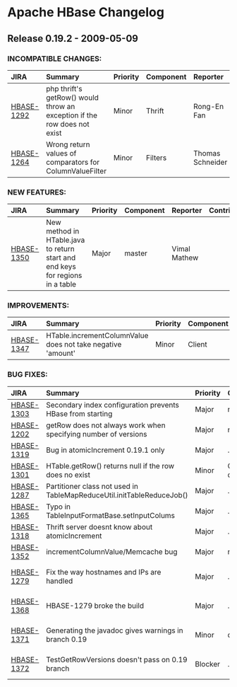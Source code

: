 
<!---
# Licensed to the Apache Software Foundation (ASF) under one
# or more contributor license agreements.  See the NOTICE file
# distributed with this work for additional information
# regarding copyright ownership.  The ASF licenses this file
# to you under the Apache License, Version 2.0 (the
# "License"); you may not use this file except in compliance
# with the License.  You may obtain a copy of the License at
#
#     http://www.apache.org/licenses/LICENSE-2.0
#
# Unless required by applicable law or agreed to in writing, software
# distributed under the License is distributed on an "AS IS" BASIS,
# WITHOUT WARRANTIES OR CONDITIONS OF ANY KIND, either express or implied.
# See the License for the specific language governing permissions and
# limitations under the License.
-->
# Apache HBase Changelog

## Release 0.19.2 - 2009-05-09

### INCOMPATIBLE CHANGES:

| JIRA | Summary | Priority | Component | Reporter | Contributor |
|:---- |:---- | :--- |:---- |:---- |:---- |
| [HBASE-1292](https://issues.apache.org/jira/browse/HBASE-1292) | php thrift's getRow() would throw an exception if the row does not exist |  Minor | Thrift | Rong-En Fan | Rong-En Fan |
| [HBASE-1264](https://issues.apache.org/jira/browse/HBASE-1264) | Wrong return values of comparators for ColumnValueFilter |  Minor | Filters | Thomas Schneider | Clint Morgan |


### NEW FEATURES:

| JIRA | Summary | Priority | Component | Reporter | Contributor |
|:---- |:---- | :--- |:---- |:---- |:---- |
| [HBASE-1350](https://issues.apache.org/jira/browse/HBASE-1350) | New method in HTable.java to return start and end keys for regions in a table |  Major | master | Vimal Mathew |  |


### IMPROVEMENTS:

| JIRA | Summary | Priority | Component | Reporter | Contributor |
|:---- |:---- | :--- |:---- |:---- |:---- |
| [HBASE-1347](https://issues.apache.org/jira/browse/HBASE-1347) | HTable.incrementColumnValue does not take negative 'amount' |  Minor | Client | atppp | Evgeny Ryabitskiy |


### BUG FIXES:

| JIRA | Summary | Priority | Component | Reporter | Contributor |
|:---- |:---- | :--- |:---- |:---- |:---- |
| [HBASE-1303](https://issues.apache.org/jira/browse/HBASE-1303) | Secondary index configuration prevents HBase from starting |  Major | regionserver | Ken Weiner |  |
| [HBASE-1202](https://issues.apache.org/jira/browse/HBASE-1202) | getRow does not always work when specifying number of versions |  Major | regionserver | Jim Kellerman | Jim Kellerman |
| [HBASE-1319](https://issues.apache.org/jira/browse/HBASE-1319) | Bug in atomicIncrement 0.19.1 only |  Major | . | ryan rawson | ryan rawson |
| [HBASE-1301](https://issues.apache.org/jira/browse/HBASE-1301) | HTable.getRow() returns null if the row does no exist |  Minor | Client, documentation | Rong-En Fan | Rong-En Fan |
| [HBASE-1287](https://issues.apache.org/jira/browse/HBASE-1287) | Partitioner class not used in TableMapReduceUtil.initTableReduceJob() |  Major | . | Lars George | Billy Pearson |
| [HBASE-1365](https://issues.apache.org/jira/browse/HBASE-1365) | Typo in TableInputFormatBase.setInputColums |  Major | . | Jonathan Gray | Jonathan Gray |
| [HBASE-1318](https://issues.apache.org/jira/browse/HBASE-1318) | Thrift server doesnt know about atomicIncrement |  Major | . | ryan rawson | Tim Sell |
| [HBASE-1352](https://issues.apache.org/jira/browse/HBASE-1352) | incrementColumnValue/Memcache bug |  Major | regionserver | atppp |  |
| [HBASE-1279](https://issues.apache.org/jira/browse/HBASE-1279) | Fix the way hostnames and IPs are handled |  Major | . | Jean-Daniel Cryans | Jean-Daniel Cryans |
| [HBASE-1368](https://issues.apache.org/jira/browse/HBASE-1368) | HBASE-1279 broke the build |  Major | . | Jean-Daniel Cryans | Jean-Daniel Cryans |
| [HBASE-1371](https://issues.apache.org/jira/browse/HBASE-1371) | Generating the javadoc gives warnings in branch 0.19 |  Minor | documentation | Jean-Daniel Cryans | Jean-Daniel Cryans |
| [HBASE-1372](https://issues.apache.org/jira/browse/HBASE-1372) | TestGetRowVersions doesn't pass on 0.19 branch |  Blocker | . | Jean-Daniel Cryans | Jean-Daniel Cryans |


